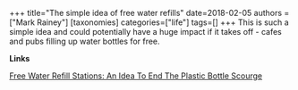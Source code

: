 +++
title="The simple idea of free water refills"
date=2018-02-05
authors = ["Mark Rainey"]
[taxonomies]
categories=["life"]
tags=[]
+++
This is such a simple idea and could potentially have a huge impact if it takes off - cafes and pubs filling up water bottles for free.
<!-- more -->

__Links__

[Free Water Refill Stations: An Idea To End The Plastic Bottle Scourge](https://www.fastcompany.com/40522000/free-water-refill-stations-an-idea-to-end-the-plastic-bottle-scourge)
